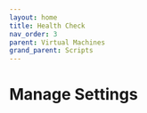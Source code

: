 ```yaml
---
layout: home
title: Health Check
nav_order: 3
parent: Virtual Machines
grand_parent: Scripts
---
```


Manage Settings
===============
